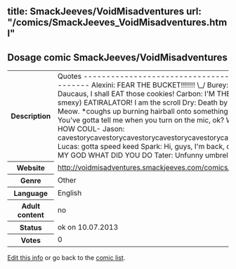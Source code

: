 title: SmackJeeves/VoidMisadventures
url: "/comics/SmackJeeves_VoidMisadventures.html"
---
Dosage comic SmackJeeves/VoidMisadventures
-----------------------------------------

<p id="msg"></p>
<script type="text/javascript">
if (window.location.search === '?edit_info_mail=sent_ok') {
  var elem = document.getElementById("msg");
  elem.innerHTML = 'Edited information sucessfully sent for review, which is usually done daily. Thanks!';
  elem.className = 'ok';
}
</script>
<table class="comicinfo">
<tr>
<th>Description</th><td>Quotes ------------------------------------------------------- Alexini: FEAR THE BUCKET!!!!!!! \_/ Burey: By the name of Daucaus, I shall EAT those cookies! Carbon: I'M THE ALMIGHTY (and uber smexy) EATIRALATOR! I am the scroll Dry: Death by MONKEYS! Firekitty: Meow. *coughs up burning hairball onto something flammable* Gigi: You've gotta tell me when you turn on the mic, ok? Wait, it's already on?! HOW COUL- Jason: cavestorycavestorycavestorycavestorycavestorycaoeocirvgiarbvrsvoefssr Lucas: gotta speed keed Spark: Hi, guys, I'm back, did I miss anyth-- OH MY GOD WHAT DID YOU DO Tater: Unfunny umbrella.</td>
</tr>
<tr>
<th>Website</th><td><a href="http://voidmisadventures.smackjeeves.com/comics/">http://voidmisadventures.smackjeeves.com/comics/</a></td>
</tr>
<tr>
<th>Genre</th><td>Other</td>
</tr>
<tr>
<th>Language</th><td>English</td>
</tr>
<tr>
<th>Adult content</th><td>no</td>
</tr>
<tr>
<th>Status</th><td>ok on 10.07.2013</td>
</tr>
<tr>
<th>Votes</th><td>0</td>
</tr>
</table>

[Edit this info](SmackJeeves_VoidMisadventures_edit.html) or go back to the [comic list](../comic-index.html).
